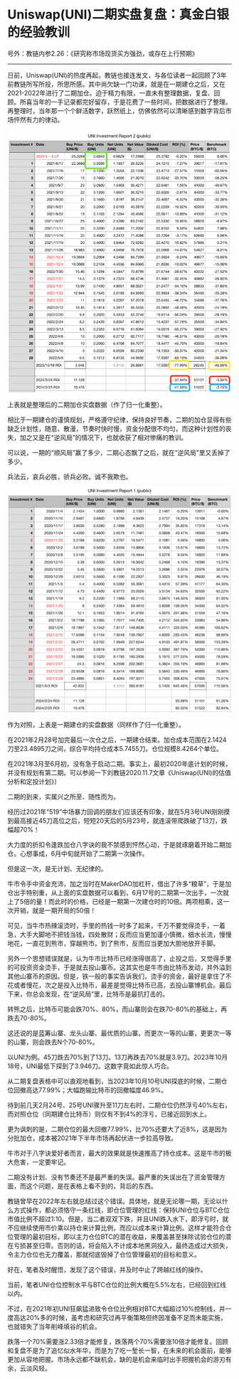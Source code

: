 # Uniswap(UNI)二期实盘复盘：真金白银的经验教训

号外：教链内参2.26：《研究称市场现货买方强劲，或存在上行预期》

* * *

日前，Uniswap(UNI)的热度再起，教链也接连发文，与各位读者一起回顾了3年前教链所写所投，所思所感。其中尚欠缺一门功课，就是在一期建仓之后，又在2021-2022年进行了二期加仓。迫于精力有限，一直未有整理数据，复盘、回顾。所喜当年的一手记录都完好留存，于是花费了一些时间，把数据进行了整理。再整理时，当年那一个个鲜活数字，跃然纸上，仿佛依然可以清晰感到数字背后市场怦然有力的律动。

![](2024-02-26-A01.png)

上表就是整理后的二期加仓实盘数据（作了归一化重整）。

相比于一期建仓的谨慎规划，严格遵守纪律，保持良好节奏，二期的加仓显得有些缺乏计划性，随意、散漫，节奏时快时慢，资金分配很不均匀，而这种计划性的丧失，加之又是在“逆风局”的情况下，也就收获了相对惨痛的教训。

可以说，一期的“顺风局”赢了多少，二期心态飘了之后，就在“逆风局”里又丢掉了多少。

兵法云，哀兵必胜，骄兵必败。诚不我欺也。

![](2024-02-26-A02.png)

作为对照，上表是一期建仓的实盘数据（同样作了归一化重整）。

在2021年2月28号加完最后一次仓之后，一期建仓结束。加仓成本范围在2.1424刀至23.4895刀之间，综合平均持仓成本5.7455刀。仓位规模8.4264个单位。

在2021年3月至6月初，没有急于启动二期。事实上，最初2020年底计划的时候，并没有规划有第二期。可以参阅一下刘教链2020.11.7文章《Uniswap(UNI)的估值分析和定投计划》）

二期的到来，实属兴之所至、随性而为。

经历过2021年“519”中场暴力回调的朋友们应该还有印象，就在5月3号UNI刚刚摸到最高接近45刀高位之后，短短20天后的5月23号，就连滚带爬跌破了13刀，跌幅超70%！

大力度的折扣令逢跌加仓八字诀的我不禁感到怦然心动，于是就琢磨着开始二期加仓。心想事成，6月中旬就开始了二期第一次操作。

但是这一次，是无计划、无纪律的。

牛市令手中资金充沛，加之当时在MakerDAO加杠杆，借出了许多“粮草”，于是加仓出手特别重，从上面的实盘数据可以看到，6月17号的二期第一次出手，一次就上了5倍的量！而此时的价格，已经是一期第一次建仓时的10倍。两项相乘，这一次开销，就是一期开局的50倍！

可见，当牛市热辣滚烫时，手里的热钱一时多了起来，千万不要觉得烫手，一着急，大手大脚地不把钱当钱，四处散财；反而应当更加谨小慎微，细水长流，慢慢地花，一直花到熊市，穿越熊市。到了熊市，反而应当更加大胆地放开手脚。

另外一个思想错误就是，认为牛市比特币已经涨得很高了，止投之后，又觉得手里的可投资资金烫手，于是就去投山寨币。这其实也是牛市由比特币发动，并外溢到其他山寨币的原因。但是，铁一般的事实告诉我们，烫手的资金，最好是拿住了不花或者慢花，次之是投入比特币，最差是觉得比特币已高，去投山寨博机会。最后下来，你总会发现，在“逆风局”里，比特币是最抗打击的。

转熊之后，比特币可能会跌70%、80%，而山寨则会在跌70-80%的基础上，再跌去70-80%。

这还说的是蓝筹山寨、龙头山寨、最优质的山寨。而更次一等的山寨，更更次一等的山寨，则会跌去N个70-80%。

以UNI为例。45刀跌去70%到了13刀。13刀再跌去70%就是3.9刀。2023年10月18号，UNI最低下探到了3.946刀。这数字竟如此惊人巧合。

从二期复盘表格中可以直观地看到，当2023年10月10号UNI探底的时候，二期仓位回撤高达77.99%；大幅跑输比特币的回撤幅度46.9%。

待到前几天2月24号、25号UNI骤升至11刀左右时，二期仓位仍然浮亏40%左右，而对照仓位（同期建仓比特币）则仅有不到4%的浮亏，已接近回到水上。

更为讽刺的是，二期仓位的最大回撤77.99%，比70%还要大了近8%，这是因为分批加仓，成本被2021年下半年市场再起伏进一步拉高导致。

牛市对于八字诀爱好者而言，最大的效果就是快速推高了持仓成本。这是牛市的极大危害，一定要牢记。

二期没有计划、没有节奏还不是最严重的失误。最严重的失误出在了资金管理方面，而这个问题，是在表格上看不到的，背后的东西。

教链曾早在2022年左右就总结过这个错误。具体地，就是无论哪一期，无论以什么方式操作，都必须恪守一条红线，即仓位管理的红线：保持UNI仓位与BTC仓位市值比例不超过1:10。但是，当二者双双下跌，并且UNI跌入水下，即浮亏时，就不应继续使用市价乘以持仓来计算比例，而应以成本来计算比例。这样才能符合仓位管理的最初目标，即以主力仓位BTC的潜在收益，来覆盖甚至抹除试验仓位的潜在亏损甚至归零。否则的话，将会陷入不计成本地黑洞投入，最终造成过大损失，令主力仓位也无力覆盖，那就彻底毁掉了仓位管理最初的目标和意义。

好在，笔者及时醒悟，发现了这个错误，并及时中止了跨越红线的操作。

当前，笔者UNI仓位控制水平与BTC仓位的比例大概在5.5%左右，已经回到红线以内。

不过，在2021年初UNI狂飙猛进致令仓位比例相对BTC大幅超过10%控制线，并一度高达20%多的时候，虽考虑和研究过再平衡策略但终因准备不足而未能实施，也就错失了当年削峰填谷的机会。

跌落一个70%需要涨2.33倍才能修复，跌落两个70%需要涨10倍才能修复。回顾和复盘不是为了追忆似水年华，而是为了吃一堑长一智，在未来的机会面前，能够更加从容地把握。市场永远都不缺机会，缺的是机会来临时出手把握机会的游刃有余，云淡风轻。
